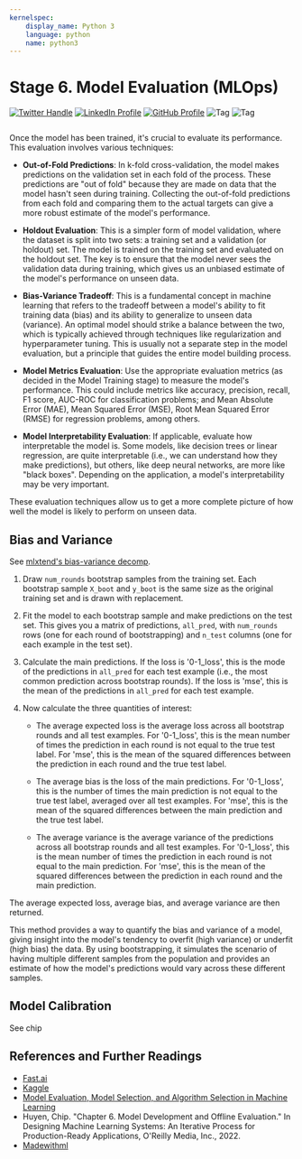 ```yaml
---
kernelspec:
    display_name: Python 3
    language: python
    name: python3
---
```


# Stage 6. Model Evaluation (MLOps)

[![Twitter Handle](https://img.shields.io/badge/Twitter-@gaohongnan-blue?style=social&logo=twitter)](https://twitter.com/gaohongnan)
[![LinkedIn Profile](https://img.shields.io/badge/@gaohongnan-blue?style=social&logo=linkedin)](https://linkedin.com/in/gao-hongnan)
[![GitHub Profile](https://img.shields.io/badge/GitHub-gao--hongnan-lightgrey?style=social&logo=github)](https://github.com/gao-hongnan)
![Tag](https://img.shields.io/badge/Tag-Brain_Dump-red)
![Tag](https://img.shields.io/badge/Level-Beginner-green)

```{contents}
```

Once the model has been trained, it's crucial to evaluate its performance. This
evaluation involves various techniques:

-   **Out-of-Fold Predictions**: In k-fold cross-validation, the model makes
    predictions on the validation set in each fold of the process. These
    predictions are "out of fold" because they are made on data that the model
    hasn't seen during training. Collecting the out-of-fold predictions from
    each fold and comparing them to the actual targets can give a more robust
    estimate of the model's performance.

-   **Holdout Evaluation**: This is a simpler form of model validation, where
    the dataset is split into two sets: a training set and a validation (or
    holdout) set. The model is trained on the training set and evaluated on the
    holdout set. The key is to ensure that the model never sees the validation
    data during training, which gives us an unbiased estimate of the model's
    performance on unseen data.

-   **Bias-Variance Tradeoff**: This is a fundamental concept in machine
    learning that refers to the tradeoff between a model's ability to fit
    training data (bias) and its ability to generalize to unseen data
    (variance). An optimal model should strike a balance between the two, which
    is typically achieved through techniques like regularization and
    hyperparameter tuning. This is usually not a separate step in the model
    evaluation, but a principle that guides the entire model building process.

-   **Model Metrics Evaluation**: Use the appropriate evaluation metrics (as
    decided in the Model Training stage) to measure the model's performance.
    This could include metrics like accuracy, precision, recall, F1 score,
    AUC-ROC for classification problems; and Mean Absolute Error (MAE), Mean
    Squared Error (MSE), Root Mean Squared Error (RMSE) for regression problems,
    among others.

-   **Model Interpretability Evaluation**: If applicable, evaluate how
    interpretable the model is. Some models, like decision trees or linear
    regression, are quite interpretable (i.e., we can understand how they make
    predictions), but others, like deep neural networks, are more like "black
    boxes". Depending on the application, a model's interpretability may be very
    important.

These evaluation techniques allow us to get a more complete picture of how well
the model is likely to perform on unseen data.

## Bias and Variance

See
[mlxtend's bias-variance decomp](https://rasbt.github.io/mlxtend/user_guide/evaluate/bias_variance_decomp/).

1. Draw `num_rounds` bootstrap samples from the training set. Each bootstrap
   sample `X_boot` and `y_boot` is the same size as the original training set
   and is drawn with replacement.

2. Fit the model to each bootstrap sample and make predictions on the test set.
   This gives you a matrix of predictions, `all_pred`, with `num_rounds` rows
   (one for each round of bootstrapping) and `n_test` columns (one for each
   example in the test set).

3. Calculate the main predictions. If the loss is '0-1_loss', this is the mode
   of the predictions in `all_pred` for each test example (i.e., the most common
   prediction across bootstrap rounds). If the loss is 'mse', this is the mean
   of the predictions in `all_pred` for each test example.

4. Now calculate the three quantities of interest:

    - The average expected loss is the average loss across all bootstrap rounds
      and all test examples. For '0-1_loss', this is the mean number of times
      the prediction in each round is not equal to the true test label. For
      'mse', this is the mean of the squared differences between the prediction
      in each round and the true test label.

    - The average bias is the loss of the main predictions. For '0-1_loss', this
      is the number of times the main prediction is not equal to the true test
      label, averaged over all test examples. For 'mse', this is the mean of the
      squared differences between the main prediction and the true test label.

    - The average variance is the average variance of the predictions across all
      bootstrap rounds and all test examples. For '0-1_loss', this is the mean
      number of times the prediction in each round is not equal to the main
      prediction. For 'mse', this is the mean of the squared differences between
      the prediction in each round and the main prediction.

The average expected loss, average bias, and average variance are then returned.

This method provides a way to quantify the bias and variance of a model, giving
insight into the model's tendency to overfit (high variance) or underfit (high
bias) the data. By using bootstrapping, it simulates the scenario of having
multiple different samples from the population and provides an estimate of how
the model's predictions would vary across these different samples.

## Model Calibration

See chip

## References and Further Readings

-   [Fast.ai](https://www.fast.ai/)
-   [Kaggle](https://www.kaggle.com/)
-   [Model Evaluation, Model Selection, and Algorithm Selection in Machine Learning](https://sebastianraschka.com/pdf/manuscripts/model-eval.pdf)
-   Huyen, Chip. "Chapter 6. Model Development and Offline Evaluation." In
    Designing Machine Learning Systems: An Iterative Process for
    Production-Ready Applications, O'Reilly Media, Inc., 2022.
-   [Madewithml](https://madewithml.com/)
